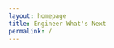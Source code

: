 ```yaml
---
layout: homepage
title: Engineer What's Next
permalink: /
---
```

<!-- Type your notification here - the notification bar will not appear if this is empty. For other changes, refer to _data/homepage.yml to edit the homepage  
###### This website is in beta - your valuable [feedback](https://form.sg/#!/forms/govtech/5a9ce876b3a3b6006e6b8335){:target="_blank"} will help us in improving it. -->
